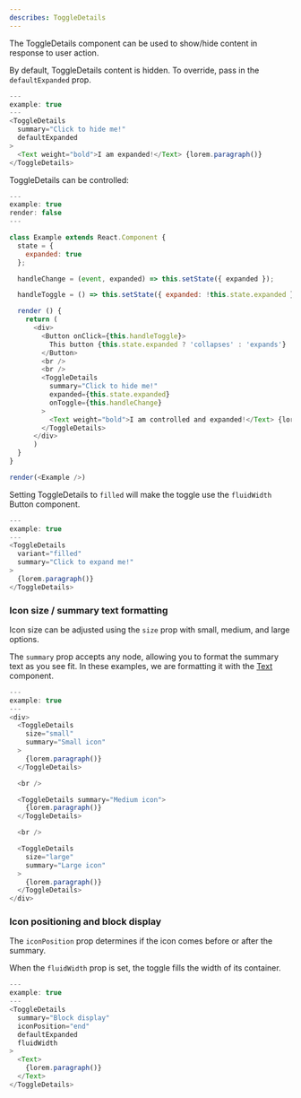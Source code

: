 ```yaml
---
describes: ToggleDetails
---
```


The ToggleDetails component can be used to show/hide content in response to user action.

By default, ToggleDetails content is hidden. To override, pass in the `defaultExpanded` prop.

```js
---
example: true
---
<ToggleDetails
  summary="Click to hide me!"
  defaultExpanded
>
  <Text weight="bold">I am expanded!</Text> {lorem.paragraph()}
</ToggleDetails>
```

ToggleDetails can be controlled:

```js
---
example: true
render: false
---

class Example extends React.Component {
  state = {
    expanded: true
  };

  handleChange = (event, expanded) => this.setState({ expanded });

  handleToggle = () => this.setState({ expanded: !this.state.expanded });

  render () {
    return (
      <div>
        <Button onClick={this.handleToggle}>
          This button {this.state.expanded ? 'collapses' : 'expands'}
        </Button>
        <br />
        <br />
        <ToggleDetails
          summary="Click to hide me!"
          expanded={this.state.expanded}
          onToggle={this.handleChange}
        >
          <Text weight="bold">I am controlled and expanded!</Text> {lorem.paragraph()}
        </ToggleDetails>
      </div>
      )
  }
}

render(<Example />)
```

Setting ToggleDetails to `filled` will make the toggle use the `fluidWidth` Button component.

```js
---
example: true
---
<ToggleDetails
  variant="filled"
  summary="Click to expand me!"
>
  {lorem.paragraph()}
</ToggleDetails>
```

### Icon size / summary text formatting

Icon size can be adjusted using the `size` prop with small, medium, and large options.

The `summary` prop accepts any node, allowing you to format the summary text as
you see fit. In these examples, we are formatting it with the
[Text](#Text) component.

```js
---
example: true
---
<div>
  <ToggleDetails
    size="small"
    summary="Small icon"
  >
    {lorem.paragraph()}
  </ToggleDetails>

  <br />

  <ToggleDetails summary="Medium icon">
    {lorem.paragraph()}
  </ToggleDetails>

  <br />

  <ToggleDetails
    size="large"
    summary="Large icon"
  >
    {lorem.paragraph()}
  </ToggleDetails>
</div>
```

### Icon positioning and block display

The `iconPosition` prop determines if the icon comes before or after the summary.

When the `fluidWidth` prop is set, the toggle fills the width of its
container.

```js
---
example: true
---
<ToggleDetails
  summary="Block display"
  iconPosition="end"
  defaultExpanded
  fluidWidth
>
  <Text>
    {lorem.paragraph()}
  </Text>
</ToggleDetails>
```
